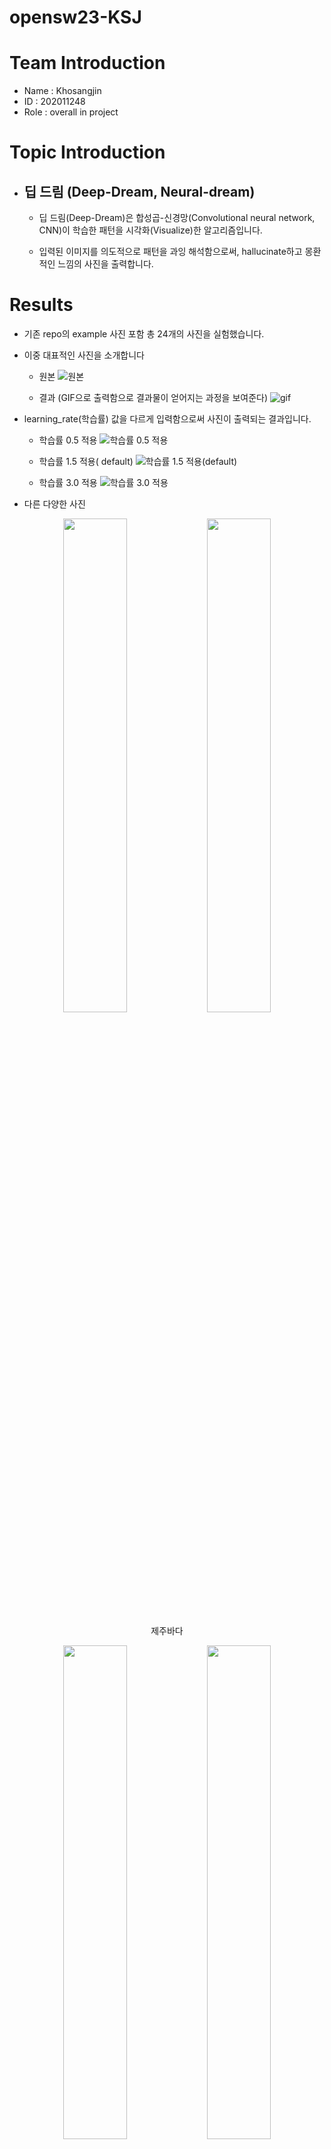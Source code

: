 
# opensw23-KSJ

# Team Introduction
* Name : Khosangjin 
* ID :  202011248
* Role : overall in project

# Topic Introduction

* ## 딥 드림 (Deep-Dream, Neural-dream)
	* 딥 드림(Deep-Dream)은 합성곱-신경망(Convolutional neural network, CNN)이 학습한 패턴을 시각화(Visualize)한 알고리즘입니다.
	
	* 입력된 이미지를 의도적으로 패턴을 과잉 해석함으로써, hallucinate하고 몽환적인 느낌의 사진을 출력합니다.

# Results
  
* 기존 repo의 example 사진 포함 총 24개의 사진을 실험했습니다.
* 이중 대표적인 사진을 소개합니다
  
	* 원본
![원본](https://i.esdrop.com/d/f/XDglyqtPeL/4kJdlMe3t1.jpg "원본")

	* 결과 (GIF으로 출력함으로 결과물이 얻어지는 과정을 보여준다)
![gif](https://i.esdrop.com/d/f/XDglyqtPeL/v3fOmRy4sG.gif "gif")

* learning_rate(학습률) 값을 다르게 입력함으로써 사진이 출력되는 결과입니다.
	
	* 학습률 0.5 적용
![학습률 0.5 적용](https://i.esdrop.com/d/f/XDglyqtPeL/Sz5ZQtKTDl.png "학습률 0.5 적용")
	
	* 학습률 1.5 적용( default)
![학습률 1.5 적용(default)](https://i.esdrop.com/d/f/XDglyqtPeL/qheN0WnrGC.png "학습률 1.5 적용")

	* 학습률 3.0 적용
![학습률 3.0 적용](https://i.esdrop.com/d/f/XDglyqtPeL/B6WHYGEB7V.png "학습률 3.0 적용")

* 다른 다양한 사진
<p align="center">	
	<img src="https://i.esdrop.com/d/f/XDglyqtPeL/6pvp7CzRP2.png" align="center" width="45%">
	<img src="https://i.esdrop.com/d/f/XDglyqtPeL/B9LUi8909F.png" align="center" width="45%">
	<figcaption align="center">제주바다</figcaption>
</p>

<p align="center">	
	<img src="https://i.esdrop.com/d/f/XDglyqtPeL/hOEDD52ozN.png" align="center" width="45%">
	<img src="https://i.esdrop.com/d/f/XDglyqtPeL/4nhlHislvY.png" align="center" width="45%">
	<figcaption align="center">동해바다</figcaption>
</p>

<p align="center">	
	<img src="https://i.esdrop.com/d/f/XDglyqtPeL/HRFS5rSwkB.png" align="center" width="45%">
	<img src="https://i.esdrop.com/d/f/XDglyqtPeL/NHRxtUNKX8.png" align="center" width="45%">
	<figcaption align="center">한라산</figcaption>
</p>

<p align="center">	
	<img src="https://i.esdrop.com/d/f/XDglyqtPeL/WJyCV1ibbU.png" align="center" width="45%">
	<img src="https://i.esdrop.com/d/f/XDglyqtPeL/ts7kNnYYJk.png" align="center" width="45%">
	<figcaption align="center">임진강</figcaption>
</p>

<p align="center">	
	<img src="https://i.esdrop.com/d/f/XDglyqtPeL/yvA5GYKkvt.png" align="center" width="45%">
	<img src="https://i.esdrop.com/d/f/XDglyqtPeL/aUYohcnzo0.png" align="center" width="45%">
	<figcaption align="center">HCTR</figcaption>
</p>

# Analysis/Visualization

* 여러 이미지들을 deep-dream한 결과물들 간의 유사성

### 1. 원본 이미지에서 하늘이나 바닥같이 색 변화나 패턴이 없는 구역에서 특정 패턴이 등장하는 것이 확인됨.

* 특성을 더 면밀히 관찰하기 위해 단색의 이미지로 실험을 진행함.

<p align="center">	
	<img src="https://i.esdrop.com/d/f/XDglyqtPeL/GtPCwHwNEo.png" align="center" width="90%">
	<figcaption align="center">원본 이미지</figcaption>
</p>


<p align="center">
	<img src="https://i.esdrop.com/d/f/XDglyqtPeL/6HCTcX7ijP.png" align="center" width="90%">
	<figcaption align="center">1회 반복</figcaption>
</p>
	
	
<p align="center">
	<img src="https://i.esdrop.com/d/f/XDglyqtPeL/NRtkouq7H4.png" align="center" width="90%">
	<figcaption align="center">10회 반복</figcaption>
</p>

* 단색 이미지임에도 불구하고, 출력된 이미지에서 구불구불한 문양과 일부 부분에서는 동물과 탑 모양의 패턴을 찾을 수 있음.
* 이러한 패턴이 발생한 이유는 inception 모델의 layers로 얻어지는 손실(loss)과 원본 이미지로 deep-dream 하는 과정에서, 손상된 이미지에서 과잉 해석되어 나오는 패턴으로 분석됨.
* 이러한 패턴이 부분적으로 생기는 이유는 이미지를 처음 해석할 때 임의의 위치에서 시작하기 때문이라고 추측함. 실제로 동일한 사진을 여러번 deep-dream을 시키면 다른 위치에서 유사한 패턴이 생기는 것에서 유추함.


### 2. 원본 이미지에서 규칙성이 보여지는 구역에서는 유사한 모양의 패턴이 반복적으로 등장함.

* 단적인 예로 일정한 규칙이 있는 이미지(벽돌)로 실험을 진행

<p align="center">
  <img src="https://i.esdrop.com/d/f/XDglyqtPeL/Bn8EZmGVxc.jpg" align="center" width="32%">
  <img src="https://i.esdrop.com/d/f/XDglyqtPeL/mkwz2CUOET.png" align="center" width="32%">
  <img src="https://i.esdrop.com/d/f/XDglyqtPeL/S9GmRqjtts.png" align="center" width="32%">
  <figcaption align="center">원본 이미지 / 1회 반복 / 10회 반복</figcaption>
</p>

* 이음새마다 기둥 모양의 패턴이 반복적으로 등장, 벽돌 부분에서는 동물, 하단부분에서는 탈 것의 모양 지속적으로 등장함.
* 비슷한 모양이 반복적으로 등장하는 부분은 원본 이미지의 영향이 있음.

### 3. 원본 이미지과 결과물을 비교했을 때, 많이 변형(손상)된 것 처럼 보이지만, 전체적으로 형태는 유지됨.

<p align="center">
  <img src="https://i.esdrop.com/d/f/XDglyqtPeL/qMTV1TZH7z.jpg" align="center" width="32%">
  <img src="https://i.esdrop.com/d/f/XDglyqtPeL/4Ozqm0AEOH.png" align="center" width="32%">
  <img src="https://i.esdrop.com/d/f/XDglyqtPeL/gqZyKbaxWf.png" align="center" width="32%">
  <figcaption align="center">원본 이미지 / 1회 반복 / 10회 반복</figcaption>
</p>

* 그룹으로 나눌 수 있는 구역에서 비슷한 패턴이 등장함.
* 단색의 하늘에서는 비슷한 모양의 패턴이 불규칙적인 위치에서 등장함.
* 건물 구역은 원본의 건물의 모양이 유지됨을 확인. 다만 더 과장되게 해석됨.
* 가게 구역은 탈 것의 모양이 지속적으로 등장함.
* 타일 바닥은 기존의 불규칙적인 패턴의 영향으로 다양한 패턴이 종합적으로 등장함.

# Installation

* ## 준비사항
	* [PyTorch](https://pytorch.org/) 다운로드
		*	**NVIDIA GPU** 사용을 권장합니다
	
	*  pre-training model  다운로드


		` python models/download_models.py -models all `
		

* ## 사용


	* 기본 
	
	
	 `python neural_dream.py -content_image <image_path/image.jpg> `


 	* Result에 사용된 코드
	
	
		`python neural_dream.py -content_image konkuk.jpg -image_size 1024 -output_image learninggif.png -create_gif -num_iterations 10 `
	
	
		`python neural_dream.py -content_image konkuk.jpg -learning_rate 0.5 -image_size 1024 -output_image learning5.png` 


		`python neural_dream.py -content_image konkuk.jpg -learning_rate 1.5 -image_size 1024 -output_image learning15.png` 


		`python neural_dream.py -content_image konkuk.jpg -learning_rate 3 -image_size 1024 -output_image learning30.png ` <br>


* ## 옵션 [[출처]](https://github.com/ProGamerGov/neural-dream#usage)

* 정정사항
	* -model_file 옵션의 디폴트 값이 VGG-19모델로 표기되어 있으나, 해당 모델은 구동이 안됨을 확인했습니다. 
	* 따라서 bvlc_googlenet.pth 이 디폴트 모델로 설정되어 내용과 다름을 알려드립니다.

	**Options**:


-   `-image_size`: Maximum side length (in pixels) of the generated image. Default is 512.
-   `-gpu`: Zero-indexed ID of the GPU to use; for CPU mode set  `-gpu`  to  `c`.

**Optimization options**:

-   `-dream_weight`: How much to weight DeepDream. Default is  `1e3`.
-   `-tv_weight`: Weight of total-variation (TV) regularization; this helps to smooth the image. Default is set to  `0`  to disable total-variation (TV) regularization.
-   `-l2_weight`: Weight of latent state regularization. Default is set to  `0`  to disable latent state regularization.
-   `-num_iterations`: Default is  `10`.
-   `-init`: Method for generating the generated image; one of  `random`  or  `image`. Default is  `image`  which initializes with the content image;  `random`  uses random noise to initialize the input image.
-   `-jitter`: Apply jitter to image. Default is  `32`. Set to  `0`  to disable jitter.
-   `-layer_sigma`: Apply gaussian blur to image. Default is set to  `0`  to disable the gaussian blur layer.
-   `-optimizer`: The optimization algorithm to use; either  `lbfgs`  or  `adam`; default is  `adam`. Adam tends to perform the best for DeepDream. L-BFGS tends to give worse results and it uses more memory; when using L-BFGS you will probably need to play with other parameters to get good results, especially the learning rate.
-   `-learning_rate`: Learning rate to use with the ADAM and L-BFGS optimizers. Default is  `1.5`. On other DeepDream projects this parameter is commonly called 'step size'.
-   `-normalize_weights`: If this flag is present, dream weights will be divided by the number of channels for each layer. Idea from  [PytorchNeuralStyleTransfer](https://github.com/leongatys/PytorchNeuralStyleTransfer).
-   `-loss_mode`: The DeepDream loss mode;  `bce`,  `mse`,  `mean`,  `norm`, or  `l2`; default is  `l2`.

**Output options**:

-   `-output_image`: Name of the output image. Default is  `out.png`.
-   `-output_start_num`: The number to start output image names at. Default is set to  `1`.
-   `-leading_zeros`: The number of leading zeros to use for output image names. Default is set to  `0`  to disable leading zeros.
-   `-print_iter`: Print progress every  `print_iter`  iterations. Set to  `0`  to disable printing.
-   `-print_octave_iter`: Print octave progress every  `print_octave_iter`  iterations. Default is set to  `0`  to disable printing. If tiling is enabled, then octave progress will be printed every  `print_octave_iter`  octaves.
-   `-save_iter`: Save the image every  `save_iter`  iterations. Set to  `0`  to disable saving intermediate results.
-   `-save_octave_iter`: Save the image every  `save_octave_iter`  iterations. Default is set to  `0`  to disable saving intermediate results. If tiling is enabled, then octaves will be saved every  `save_octave_iter`  octaves.

**Layer options**:

-   `-dream_layers`: Comma-separated list of layer names to use for DeepDream reconstruction.

**Channel options:**

-   `-channels`: Comma-separated list of channels to use for DeepDream. If  `-channel_mode`  is set to a value other than  `all`  or  `ignore`, only the first value in the list will be used.
-   `-channel_mode`: The DeepDream channel selection mode;  `all`,  `strong`,  `avg`,  `weak`, or  `ignore`; default is  `all`. The  `strong`  option will select the strongest channels, while  `weak`  will do the same with the weakest channels. The  `avg`  option will select the most average channels instead of the strongest or weakest. The number of channels selected by  `strong`,  `avg`, or  `weak`  is based on the first value for the  `-channels`  parameter. The  `ignore`  option will omit any specified channels.
-   `-channel_capture`: How often to select channels based on activation strength; either  `once`  or  `octave_iter`; default is  `once`. The  `once`  option will select channels once at the start, while the  `octave_iter`  will select potentially new channels every octave iteration. This parameter only comes into play if  `-channel_mode`  is not set to  `all`  or  `ignore`.

**Octave options:**

-   `-num_octaves`: Number of octaves per iteration. Default is  `4`.
-   `-octave_scale`: Value for resizing the image by. Default is  `0.6`.
-   `-octave_iter`: Number of iterations per octave. Default is  `50`. On other DeepDream projects this parameter is commonly called 'steps'.
-   `-octave_mode`: The octave size calculation mode;  `normal`,  `advanced`,  `manual_max`,  `manual_min`, or  `manual`. Default is  `normal`. If set to  `manual_max`  or  `manual_min`, then  `-octave_scale`  takes a comma separated list of image sizes for the largest or smallest image dimension for  `num_octaves`  minus 1 octaves. If set  `manual`  then  `-octave_scale`  takes a comma separated list of image size pairs for  `num_octaves`  minus 1 octaves, in the form of  `<Height>,<Width>`.

**Laplacian Pyramid options:**

-   `-lap_scale`: The number of layers in a layer's laplacian pyramid. Default is set to  `0`  to disable laplacian pyramids.
-   `-sigma`: The strength of gaussian blur to use in laplacian pyramids. Default is  `1`. By default, unless a second sigma value is provided with a comma to separate it from the first, the high gaussian layers will use sigma  `sigma`  *  `lap_scale`.

**Zoom options:**

-   `-zoom`: The amount to zoom in on the image.
-   `-zoom_mode`: Whether to read the zoom value as a percentage or pixel value; one of  `percentage`  or  `pixel`. Default is  `percentage`.

**FFT options:**

-   `-use_fft`: Whether to enable Fast Fourier transform (FFT) decorrelation.
-   `-fft_block`: The size of your FFT frequency filtering block. Default is  `25`.

**Tiling options:**

-   `-tile_size`: The desired tile size to use. Default is set to  `0`  to disable tiling.
-   `-overlap_percent`: The percentage of overlap to use for the tiles. Default is  `50`.
-   `-print_tile`: Print the current tile being processed every  `print_tile`  tiles without any other information. Default is set to  `0`  to disable printing.
-   `-print_tile_iter`: Print tile progress every  `print_tile_iter`  iterations. Default is set to  `0`  to disable printing.
-   `-image_capture_size`: The image size to use for the initial full image capture and optional  `-classify`  parameter. Default is set to  `512`. Set to  `0`  disable it and  `image_size`  is used instead.

**GIF options:**

-   `-create_gif`: Whether to create a GIF from the output images after all iterations have been completed.
-   `-frame_duration`: The duration for each GIF frame in milliseconds. Default is  `100`.

**Help options:**

-   `-print_layers`: Pass this flag to print the names of all usable layers for the selected model.
-   `-print_channels`: Pass this flag to print all the selected channels.

**Other options**:

-   `-original_colors`: If you set this to  `1`, then the output image will keep the colors of the content image.
-   `-model_file`: Path to the  `.pth`  file for the VGG Caffe model. Default is the original VGG-19 model; you can also try the original VGG-16 model.
-   `-model_type`: Whether the model was trained using Caffe, PyTorch, or Keras preprocessing;  `caffe`,  `pytorch`,  `keras`, or  `auto`; default is  `auto`.
-   `-model_mean`: A comma separated list of 3 numbers for the model's mean; default is  `auto`.
-   `-pooling`: The type of pooling layers to use for VGG and NIN models; one of  `max`  or  `avg`. Default is  `max`. VGG models seem to create better results with average pooling.
-   `-seed`: An integer value that you can specify for repeatable results. By default this value is random for each run.
-   `-multidevice_strategy`: A comma-separated list of layer indices at which to split the network when using multiple devices. See  [Multi-GPU scaling](https://github.com/ProGamerGov/neural-dream#multi-gpu-scaling)  for more details. Currently this feature only works for VGG and NIN models.
-   `-backend`:  `nn`,  `cudnn`,  `openmp`, or  `mkl`. Default is  `nn`.  `mkl`  requires Intel's MKL backend.
-   `-cudnn_autotune`: When using the cuDNN backend, pass this flag to use the built-in cuDNN autotuner to select the best convolution algorithms for your architecture. This will make the first iteration a bit slower and can take a bit more memory, but may significantly speed up the cuDNN backend.
-   `-clamp`: If this flag is enabled, every iteration will clamp the output image so that it is within the model's input range.
-   `-adjust_contrast`: A value between  `0`  and  `100.0`  for altering the image's contrast (ex:  `99.98`). Default is set to 0 to disable contrast adjustments.
-   `-label_file`: Path to the  `.txt`  category list file for classification and channel selection.
-   `-random_transforms`: Whether to use random transforms on the image; either  `none`,  `rotate`,  `flip`, or  `all`; default is  `none`.
-   `-classify`: Display what the model thinks an image contains. Integer for the number of choices ranked by how likely each is.


* ## 에러 발생
	* 해당 소스코드 실행 시, 발생했던 에러 해결을 기술


* ### case 1 : AssertionError: Torch not compiled with CUDA enabled
	* 해당 코드로 해결 가능
	* 소스 코드 자체가 3년 전 마지막으로 업데이트이기에 최신 버전이 아니어도 구동 가능
	
	
	`pip install torch==1.7.1+cu110 torchvision==0.8.2+cu110 torchaudio===0.7.2 -f https://download.pytorch.org/whl/torch_stable.html`
	
	
* ### case 2 : RuntimeError: Found no NVIDIA driver on your system. Please check that you have an NVIDIA GPU and installed a driver from http://www.nvidia.com/Download/index.aspx
	 * NVIDIA GPU 설치된 머신에서 실행 권장
	 * 본인은 노트북에서 실행이 안됨을 깨닫고, desktop에서 실행

# Presentation

[Click and watch youtube video](https://youtu.be/1RFnHQLftmU)